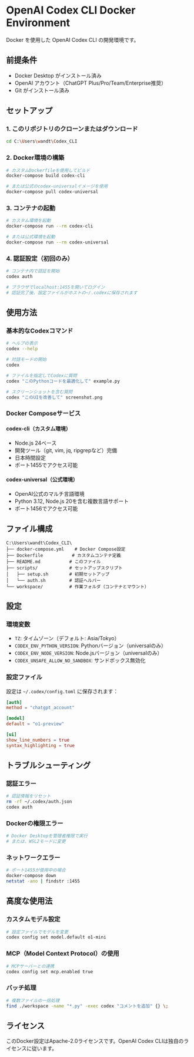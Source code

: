 # OpenAI Codex CLI Docker Environment

Docker を使用した OpenAI Codex CLI の開発環境です。

## 前提条件

- Docker Desktop がインストール済み
- OpenAI アカウント（ChatGPT Plus/Pro/Team/Enterprise推奨）
- Git がインストール済み

## セットアップ

### 1. このリポジトリのクローンまたはダウンロード
```bash
cd C:\Users\wandt\Codex_CLI
```

### 2. Docker環境の構築
```bash
# カスタムDockerfileを使用してビルド
docker-compose build codex-cli

# または公式のcodex-universalイメージを使用
docker-compose pull codex-universal
```

### 3. コンテナの起動
```bash
# カスタム環境を起動
docker-compose run --rm codex-cli

# または公式環境を起動
docker-compose run --rm codex-universal
```

### 4. 認証設定（初回のみ）
```bash
# コンテナ内で認証を開始
codex auth

# ブラウザでlocalhost:1455を開いてログイン
# 認証完了後、設定ファイルがホストの~/.codexに保存されます
```

## 使用方法

### 基本的なCodexコマンド
```bash
# ヘルプの表示
codex --help

# 対話モードの開始
codex

# ファイルを指定してCodexに質問
codex "このPythonコードを最適化して" example.py

# スクリーンショットを含む質問
codex "このUIを改善して" screenshot.png
```

### Docker Composeサービス

#### codex-cli（カスタム環境）
- Node.js 24ベース
- 開発ツール（git, vim, jq, ripgrepなど）完備
- 日本時間設定
- ポート1455でアクセス可能

#### codex-universal（公式環境）
- OpenAI公式のマルチ言語環境
- Python 3.12, Node.js 20を含む複数言語サポート
- ポート1456でアクセス可能

## ファイル構成

```
C:\Users\wandt\Codex_CLI\
├── docker-compose.yml    # Docker Compose設定
├── Dockerfile           # カスタムコンテナ定義
├── README.md           # このファイル
├── scripts/            # セットアップスクリプト
│   ├── setup.sh        # 初期セットアップ
│   └── auth.sh         # 認証ヘルパー
└── workspace/          # 作業フォルダ（コンテナとマウント）
```

## 設定

### 環境変数
- `TZ`: タイムゾーン（デフォルト: Asia/Tokyo）
- `CODEX_ENV_PYTHON_VERSION`: Pythonバージョン（universalのみ）
- `CODEX_ENV_NODE_VERSION`: Node.jsバージョン（universalのみ）
- `CODEX_UNSAFE_ALLOW_NO_SANDBOX`: サンドボックス無効化

### 設定ファイル
設定は `~/.codex/config.toml` に保存されます：
```toml
[auth]
method = "chatgpt_account"

[model]
default = "o1-preview"

[ui]
show_line_numbers = true
syntax_highlighting = true
```

## トラブルシューティング

### 認証エラー
```bash
# 認証情報をリセット
rm -rf ~/.codex/auth.json
codex auth
```

### Dockerの権限エラー
```bash
# Docker Desktopを管理者権限で実行
# または、WSL2モードに変更
```

### ネットワークエラー
```bash
# ポート1455が使用中の場合
docker-compose down
netstat -ano | findstr :1455
```

## 高度な使用法

### カスタムモデル設定
```bash
# 設定ファイルでモデルを変更
codex config set model.default o1-mini
```

### MCP（Model Context Protocol）の使用
```bash
# MCPサーバーとの連携
codex config set mcp.enabled true
```

### バッチ処理
```bash
# 複数ファイルの一括処理
find ./workspace -name "*.py" -exec codex "コメントを追加" {} \;
```

## ライセンス

このDocker設定はApache-2.0ライセンスです。OpenAI Codex CLIは独自のライセンスに従います。